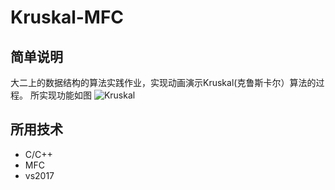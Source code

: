 # Kruskal-MFC
## 简单说明
大二上的数据结构的算法实践作业，实现动画演示Kruskal(克鲁斯卡尔）算法的过程。
所实现功能如图
![Kruskal](https://i.loli.net/2020/09/21/LVirPFJ6Euj7WaA.png)
## 所用技术
* C/C++
* MFC
* vs2017
